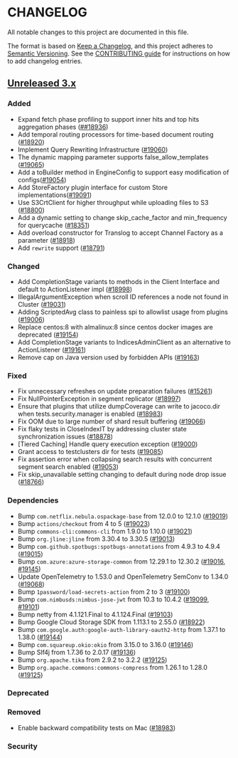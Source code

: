 # CHANGELOG
All notable changes to this project are documented in this file.

The format is based on [Keep a Changelog](https://keepachangelog.com/en/1.0.0/), and this project adheres to [Semantic Versioning](https://semver.org/spec/v2.0.0.html). See the [CONTRIBUTING guide](./CONTRIBUTING.md#Changelog) for instructions on how to add changelog entries.

## [Unreleased 3.x]
### Added
- Expand fetch phase profiling to support inner hits and top hits aggregation phases  ([##18936](https://github.com/opensearch-project/OpenSearch/pull/18936))
- Add temporal routing processors for time-based document routing ([#18920](https://github.com/opensearch-project/OpenSearch/issues/18920))
- Implement Query Rewriting Infrastructure ([#19060](https://github.com/opensearch-project/OpenSearch/pull/19060))
- The dynamic mapping parameter supports false_allow_templates ([#19065](https://github.com/opensearch-project/OpenSearch/pull/19065))
- Add a toBuilder method in EngineConfig to support easy modification of configs([#19054](https://github.com/opensearch-project/OpenSearch/pull/19054))
- Add StoreFactory plugin interface for custom Store implementations([#19091](https://github.com/opensearch-project/OpenSearch/pull/19091))
- Use S3CrtClient for higher throughput while uploading files to S3 ([#18800](https://github.com/opensearch-project/OpenSearch/pull/18800))
- Add a dynamic setting to change skip_cache_factor and min_frequency for querycache ([#18351](https://github.com/opensearch-project/OpenSearch/issues/18351))
- Add overload constructor for Translog to accept Channel Factory as a parameter ([#18918](https://github.com/opensearch-project/OpenSearch/pull/18918))
- Add `rewrite` support ([#18791](https://github.com/opensearch-project/OpenSearch/pull/18791))

### Changed
- Add CompletionStage variants to methods in the Client Interface and default to ActionListener impl ([#18998](https://github.com/opensearch-project/OpenSearch/pull/18998))
- IllegalArgumentException when scroll ID references a node not found in Cluster ([#19031](https://github.com/opensearch-project/OpenSearch/pull/19031))
- Adding ScriptedAvg class to painless spi to allowlist usage from plugins ([#19006](https://github.com/opensearch-project/OpenSearch/pull/19006))
- Replace centos:8 with almalinux:8 since centos docker images are deprecated ([#19154](https://github.com/opensearch-project/OpenSearch/pull/19154))
- Add CompletionStage variants to IndicesAdminClient as an alternative to ActionListener ([#19161](https://github.com/opensearch-project/OpenSearch/pull/19161))
- Remove cap on Java version used by forbidden APIs ([#19163](https://github.com/opensearch-project/OpenSearch/pull/19163))

### Fixed
- Fix unnecessary refreshes on update preparation failures ([#15261](https://github.com/opensearch-project/OpenSearch/issues/15261))
- Fix NullPointerException in segment replicator ([#18997](https://github.com/opensearch-project/OpenSearch/pull/18997))
- Ensure that plugins that utilize dumpCoverage can write to jacoco.dir when tests.security.manager is enabled ([#18983](https://github.com/opensearch-project/OpenSearch/pull/18983))
- Fix OOM due to large number of shard result buffering ([#19066](https://github.com/opensearch-project/OpenSearch/pull/19066))
- Fix flaky tests in CloseIndexIT by addressing cluster state synchronization issues ([#18878](https://github.com/opensearch-project/OpenSearch/issues/18878))
- [Tiered Caching] Handle  query execution exception ([#19000](https://github.com/opensearch-project/OpenSearch/issues/19000))
- Grant access to testclusters dir for tests ([#19085](https://github.com/opensearch-project/OpenSearch/issues/19085))
- Fix assertion error when collapsing search results with concurrent segment search enabled ([#19053](https://github.com/opensearch-project/OpenSearch/pull/19053))
- Fix skip_unavailable setting changing to default during node drop issue ([#18766](https://github.com/opensearch-project/OpenSearch/pull/18766))

### Dependencies
- Bump `com.netflix.nebula.ospackage-base` from 12.0.0 to 12.1.0 ([#19019](https://github.com/opensearch-project/OpenSearch/pull/19019))
- Bump `actions/checkout` from 4 to 5 ([#19023](https://github.com/opensearch-project/OpenSearch/pull/19023))
- Bump `commons-cli:commons-cli` from 1.9.0 to 1.10.0 ([#19021](https://github.com/opensearch-project/OpenSearch/pull/19021))
- Bump `org.jline:jline` from 3.30.4 to 3.30.5 ([#19013](https://github.com/opensearch-project/OpenSearch/pull/19013))
- Bump `com.github.spotbugs:spotbugs-annotations` from 4.9.3 to 4.9.4 ([#19015](https://github.com/opensearch-project/OpenSearch/pull/19015))
- Bump `com.azure:azure-storage-common` from 12.29.1 to 12.30.2 ([#19016](https://github.com/opensearch-project/OpenSearch/pull/19016), [#19145](https://github.com/opensearch-project/OpenSearch/pull/19145))
- Update OpenTelemetry to 1.53.0 and OpenTelemetry SemConv to 1.34.0 ([#19068](https://github.com/opensearch-project/OpenSearch/pull/19068))
- Bump `1password/load-secrets-action` from 2 to 3 ([#19100](https://github.com/opensearch-project/OpenSearch/pull/19100))
- Bump `com.nimbusds:nimbus-jose-jwt` from 10.3 to 10.4.2 ([#19099](https://github.com/opensearch-project/OpenSearch/pull/19099), [#19101](https://github.com/opensearch-project/OpenSearch/pull/19101))
- Bump netty from 4.1.121.Final to 4.1.124.Final ([#19103](https://github.com/opensearch-project/OpenSearch/pull/19103))
- Bump Google Cloud Storage SDK from 1.113.1 to 2.55.0 ([#18922](https://github.com/opensearch-project/OpenSearch/pull/18922))
- Bump `com.google.auth:google-auth-library-oauth2-http` from 1.37.1 to 1.38.0 ([#19144](https://github.com/opensearch-project/OpenSearch/pull/19144))
- Bump `com.squareup.okio:okio` from 3.15.0 to 3.16.0 ([#19146](https://github.com/opensearch-project/OpenSearch/pull/19146))
- Bump Slf4j from 1.7.36 to 2.0.17 ([#19136](https://github.com/opensearch-project/OpenSearch/pull/19136))
- Bump `org.apache.tika` from 2.9.2 to 3.2.2 ([#19125](https://github.com/opensearch-project/OpenSearch/pull/19125))
- Bump `org.apache.commons:commons-compress` from 1.26.1 to 1.28.0 ([#19125](https://github.com/opensearch-project/OpenSearch/pull/19125))

### Deprecated

### Removed
- Enable backward compatibility tests on Mac ([#18983](https://github.com/opensearch-project/OpenSearch/pull/18983))

### Security

[Unreleased 3.x]: https://github.com/opensearch-project/OpenSearch/compare/3.2...main
